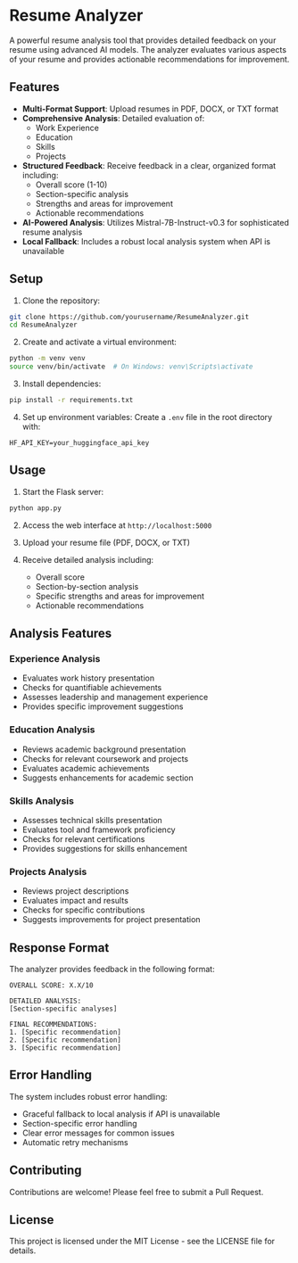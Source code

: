 # Resume Analyzer

A powerful resume analysis tool that provides detailed feedback on your resume using advanced AI models. The analyzer evaluates various aspects of your resume and provides actionable recommendations for improvement.

## Features

- **Multi-Format Support**: Upload resumes in PDF, DOCX, or TXT format
- **Comprehensive Analysis**: Detailed evaluation of:
  - Work Experience
  - Education
  - Skills
  - Projects
- **Structured Feedback**: Receive feedback in a clear, organized format including:
  - Overall score (1-10)
  - Section-specific analysis
  - Strengths and areas for improvement
  - Actionable recommendations
- **AI-Powered Analysis**: Utilizes Mistral-7B-Instruct-v0.3 for sophisticated resume analysis
- **Local Fallback**: Includes a robust local analysis system when API is unavailable

## Setup

1. Clone the repository:
```bash
git clone https://github.com/yourusername/ResumeAnalyzer.git
cd ResumeAnalyzer
```

2. Create and activate a virtual environment:
```bash
python -m venv venv
source venv/bin/activate  # On Windows: venv\Scripts\activate
```

3. Install dependencies:
```bash
pip install -r requirements.txt
```

4. Set up environment variables:
Create a `.env` file in the root directory with:
```
HF_API_KEY=your_huggingface_api_key
```

## Usage

1. Start the Flask server:
```bash
python app.py
```

2. Access the web interface at `http://localhost:5000`

3. Upload your resume file (PDF, DOCX, or TXT)

4. Receive detailed analysis including:
   - Overall score
   - Section-by-section analysis
   - Specific strengths and areas for improvement
   - Actionable recommendations

## Analysis Features

### Experience Analysis
- Evaluates work history presentation
- Checks for quantifiable achievements
- Assesses leadership and management experience
- Provides specific improvement suggestions

### Education Analysis
- Reviews academic background presentation
- Checks for relevant coursework and projects
- Evaluates academic achievements
- Suggests enhancements for academic section

### Skills Analysis
- Assesses technical skills presentation
- Evaluates tool and framework proficiency
- Checks for relevant certifications
- Provides suggestions for skills enhancement

### Projects Analysis
- Reviews project descriptions
- Evaluates impact and results
- Checks for specific contributions
- Suggests improvements for project presentation

## Response Format

The analyzer provides feedback in the following format:

```
OVERALL SCORE: X.X/10

DETAILED ANALYSIS:
[Section-specific analyses]

FINAL RECOMMENDATIONS:
1. [Specific recommendation]
2. [Specific recommendation]
3. [Specific recommendation]
```

## Error Handling

The system includes robust error handling:
- Graceful fallback to local analysis if API is unavailable
- Section-specific error handling
- Clear error messages for common issues
- Automatic retry mechanisms

## Contributing

Contributions are welcome! Please feel free to submit a Pull Request.

## License

This project is licensed under the MIT License - see the LICENSE file for details. 